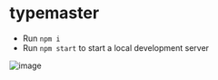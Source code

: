 # typemaster

- Run `npm i`
- Run `npm start` to start a local development server

![image](https://user-images.githubusercontent.com/15796106/114280281-25faf200-9a56-11eb-9f10-391dfeabecfa.png)


